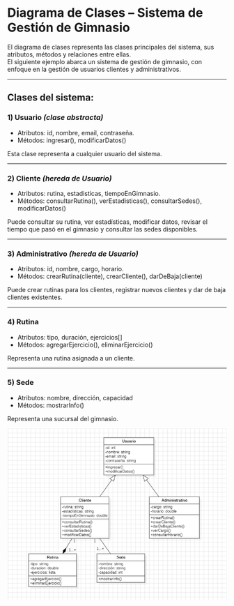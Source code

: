 # Diagrama de Clases – Sistema de Gestión de Gimnasio

El diagrama de clases representa las clases principales del sistema, sus atributos, métodos y relaciones entre ellas.  
El siguiente ejemplo abarca un sistema de gestión de gimnasio, con enfoque en la gestión de usuarios clientes y administrativos.

---

## Clases del sistema:

### 1) Usuario *(clase abstracta)*
- Atributos: id, nombre, email, contraseña.
- Métodos: ingresar(), modificarDatos()

Esta clase representa a cualquier usuario del sistema.

---

### 2) Cliente *(hereda de Usuario)*
- Atributos: rutina, estadisticas, tiempoEnGimnasio.
- Métodos: consultarRutina(), verEstadisticas(), consultarSedes(), modificarDatos()

Puede consultar su rutina, ver estadísticas, modificar datos, revisar el tiempo que pasó en el gimnasio y consultar las sedes disponibles.

---

### 3) Administrativo *(hereda de Usuario)*
- Atributos: id, nombre, cargo, horario.
- Métodos: crearRutina(cliente), crearCliente(), darDeBaja(cliente)

Puede crear rutinas para los clientes, registrar nuevos clientes y dar de baja clientes existentes.

---

### 4) Rutina
- Atributos: tipo, duración, ejercicios[]
- Métodos: agregarEjercicio(), eliminarEjercicio()

Representa una rutina asignada a un cliente.

---

### 5) Sede
- Atributos: nombre, dirección, capacidad
- Métodos: mostrarInfo()

Representa una sucursal del gimnasio.


![Diagrama de clases](diagramadeclases.png)